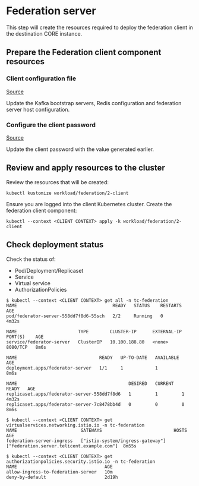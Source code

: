 # Federation server

This step will create the resources required to deploy the federation client in
the destination CORE instance.

## Prepare the Federation client component resources

### Client configuration file

[Source](../../workload/federation/2-client/patches/config/client.properties)

Update the Kafka bootstrap servers, Redis configuration and federation server
host configuration.

### Configure the client password

[Source](../../workload/federation/2-client/patches/config/client-secret.env)

Update the client password with the value generated earlier.

## Review and apply resources to the cluster

Review the resources that will be created:

```
kubectl kustomize workload/federation/2-client
```

Ensure you are logged into the client Kubernetes cluster. Create the federation
client component:

```
kubectl --context <CLIENT CONTEXT> apply -k workload/federation/2-client
```

## Check deployment status

Check the status of:

* Pod/Deployment/Replicaset
* Service
* Virtual service
* AuthorizationPolicies

```
$ kubectl --context <CLIENT CONTEXT> get all -n tc-federation
NAME                                    READY   STATUS    RESTARTS   AGE
pod/federator-server-558dd7f8d6-55sch   2/2     Running   0          4m32s

NAME                       TYPE        CLUSTER-IP      EXTERNAL-IP   PORT(S)    AGE
service/federator-server   ClusterIP   10.100.188.80   <none>        8080/TCP   8m6s

NAME                               READY   UP-TO-DATE   AVAILABLE   AGE
deployment.apps/federator-server   1/1     1            1           8m6s

NAME                                          DESIRED   CURRENT   READY   AGE
replicaset.apps/federator-server-558dd7f8d6   1         1         1       4m32s
replicaset.apps/federator-server-7c8478bb4d   0         0         0       8m6s

$ kubectl --context <CLIENT CONTEXT> get virtualservices.networking.istio.io -n tc-federation
NAME                        GATEWAYS                           HOSTS                                       AGE
federation-server-ingress   ["istio-system/ingress-gateway"]   ["federation.server.telicent.example.com"]  8m55s

$ kubectl --context <CLIENT CONTEXT> get authorizationpolicies.security.istio.io -n tc-federation
NAME                                 AGE
allow-ingress-to-federation-server   10m
deny-by-default                      2d19h
```
